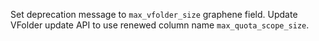Set deprecation message to `max_vfolder_size` graphene field.
Update VFolder update API to use renewed column name `max_quota_scope_size`.
